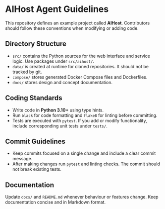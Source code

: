 # AIHost Agent Guidelines

This repository defines an example project called **AIHost**. Contributors
should follow these conventions when modifying or adding code.

## Directory Structure

- `src/` contains the Python sources for the web interface and service
  logic. Use packages under `src/aihost/`.
- `data/` is created at runtime for cloned repositories. It should not
  be tracked by git.
- `compose/` stores generated Docker Compose files and Dockerfiles.
- `docs/` stores design and concept documentation.

## Coding Standards

- Write code in **Python 3.10+** using type hints.
- Run `black` for code formatting and `flake8` for linting before
  committing.
- Tests are executed with `pytest`. If you add or modify functionality,
  include corresponding unit tests under `tests/`.

## Commit Guidelines

- Keep commits focused on a single change and include a clear commit
  message.
- After making changes run `pytest` and linting checks. The commit
  should not break existing tests.

## Documentation

Update `docs/` and `README.md` whenever behaviour or features change.
Keep documentation concise and in Markdown format.


